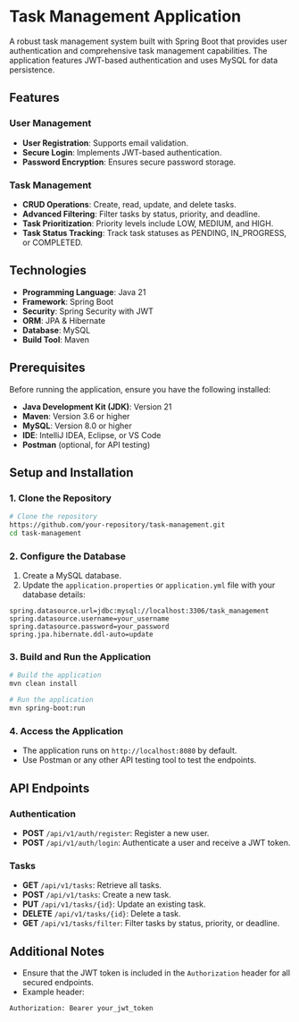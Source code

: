 # Task Management Application

A robust task management system built with Spring Boot that provides user authentication and comprehensive task management capabilities. The application features JWT-based authentication and uses MySQL for data persistence.

## Features

### User Management
- **User Registration**: Supports email validation.
- **Secure Login**: Implements JWT-based authentication.
- **Password Encryption**: Ensures secure password storage.

### Task Management
- **CRUD Operations**: Create, read, update, and delete tasks.
- **Advanced Filtering**: Filter tasks by status, priority, and deadline.
- **Task Prioritization**: Priority levels include LOW, MEDIUM, and HIGH.
- **Task Status Tracking**: Track task statuses as PENDING, IN_PROGRESS, or COMPLETED.

## Technologies
- **Programming Language**: Java 21
- **Framework**: Spring Boot
- **Security**: Spring Security with JWT
- **ORM**: JPA & Hibernate
- **Database**: MySQL
- **Build Tool**: Maven

## Prerequisites
Before running the application, ensure you have the following installed:

- **Java Development Kit (JDK)**: Version 21
- **Maven**: Version 3.6 or higher
- **MySQL**: Version 8.0 or higher
- **IDE**: IntelliJ IDEA, Eclipse, or VS Code
- **Postman** (optional, for API testing)

## Setup and Installation

### 1. Clone the Repository
```bash
# Clone the repository
https://github.com/your-repository/task-management.git
cd task-management
```

### 2. Configure the Database
1. Create a MySQL database.
2. Update the `application.properties` or `application.yml` file with your database details:

```properties
spring.datasource.url=jdbc:mysql://localhost:3306/task_management
spring.datasource.username=your_username
spring.datasource.password=your_password
spring.jpa.hibernate.ddl-auto=update
```

### 3. Build and Run the Application

```bash
# Build the application
mvn clean install

# Run the application
mvn spring-boot:run
```

### 4. Access the Application
- The application runs on `http://localhost:8080` by default.
- Use Postman or any other API testing tool to test the endpoints.

## API Endpoints

### Authentication
- **POST** `/api/v1/auth/register`: Register a new user.
- **POST** `/api/v1/auth/login`: Authenticate a user and receive a JWT token.

### Tasks
- **GET** `/api/v1/tasks`: Retrieve all tasks.
- **POST** `/api/v1/tasks`: Create a new task.
- **PUT** `/api/v1/tasks/{id}`: Update an existing task.
- **DELETE** `/api/v1/tasks/{id}`: Delete a task.
- **GET** `/api/v1/tasks/filter`: Filter tasks by status, priority, or deadline.

## Additional Notes
- Ensure that the JWT token is included in the `Authorization` header for all secured endpoints.
- Example header:

```http
Authorization: Bearer your_jwt_token
```

